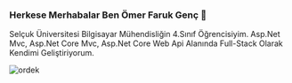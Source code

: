 ### Herkese Merhabalar Ben Ömer Faruk Genç 👋
Selçuk Üniversitesi Bilgisayar Mühendisliğin 4.Sınıf Öğrencisiyim. Asp.Net Mvc, Asp.Net Core Mvc, Asp.Net Core Web Api Alanında Full-Stack Olarak Kendimi Geliştiriyorum.



![ordek](https://user-images.githubusercontent.com/81268272/190699244-88c8d6a7-73d0-44e7-9689-2bc559e33dc8.gif)

<!--
**Omerfarukgenc235/Omerfarukgenc235** is a ✨ _special_ ✨ repository because its `README.md` (this file) appears on your GitHub profile.





Here are some ideas to get you started:

- 🔭 I’m currently working on ...
- 🌱 I’m currently learning ...
- 👯 I’m looking to collaborate on ...
- 🤔 I’m looking for help with ...
- 💬 Ask me about ...
- 📫 How to reach me: ...
- 😄 Pronouns: ...
- ⚡ Fun fact: ...
-->
